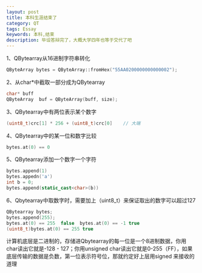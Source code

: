 ```yaml
---
layout: post
title: 本科生涯结束了
category: QT
tags: Essay
keywords: 本科,结束
description: 毕设答辩完了，大概大学四年也等于交代了吧
---
```


1、QBytearray从16进制字符串转化

```cpp
QByteArray bytes = QByteArray::fromHex("55AA0200000000000002");
```

2、从char\*中截取一部分成为QBytearray

```cpp
char* buff
QByteArray  buf = QByteArray(buff, size);
```

3、QBytearray中有两位表示某个数字

```cpp
(uint8_t)crc[1] * 256 + (uint8_t)crc[0]    // 大端
```

4、QBytearray中的某一位和数字比较

```cpp
bytes.at(0) == 0
```

5、QBytearray添加一个数字一个字符

```cpp
bytes.append(1)
bytes.appedn('a')
int b = 0;
bytes.append(static_cast<char>(b))
```

6、Qbytearray中取数字时，需要加上（uint8\_t）来保证取出的数字可以超过127

```cpp
QBytearray bytes;
bytes.append(255);
bytes.at(0) == 255  false  bytes.at(0) == -1 true
(uint8_t)bytes.at(0) == 255 true
```

计算机底层是二进制的，存储进Qbytearray的每一位是一个8进制数据，你用char读出它就是-128 - 127；你用unsigned char读出它就是0-255（FF），如果底层传输的数据是负数，第一位表示符号位，那就约定好上层用signed 来接收的道理
